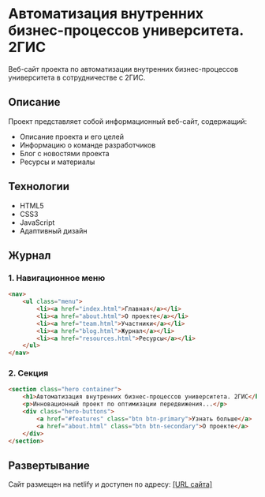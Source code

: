 # Автоматизация внутренних бизнес-процессов университета. 2ГИС

Веб-сайт проекта по автоматизации внутренних бизнес-процессов университета в сотрудничестве с 2ГИС.

## Описание

Проект представляет собой информационный веб-сайт, содержащий:
- Описание проекта и его целей
- Информацию о команде разработчиков
- Блог с новостями проекта
- Ресурсы и материалы

## Технологии
- HTML5
- CSS3
- JavaScript
- Адаптивный дизайн

## Журнал

### 1. Навигационное меню
```html
<nav>
    <ul class="menu">
        <li><a href="index.html">Главная</a></li>
        <li><a href="about.html">О проекте</a></li>
        <li><a href="team.html">Участники</a></li>
        <li><a href="blog.html">Журнал</a></li>
        <li><a href="resources.html">Ресурсы</a></li>
    </ul>
</nav>
```
### 2. Секция
```html
<section class="hero container">
    <h1>Автоматизация внутренних бизнес-процессов университета. 2ГИС</h1>
    <p>Инновационный проект по оптимизации передвижения...</p>
    <div class="hero-buttons">
        <a href="#features" class="btn btn-primary">Узнать больше</a>
        <a href="about.html" class="btn btn-secondary">О проекте</a>
    </div>
</section>
```
## Развертывание
Сайт размещен на netlify и доступен по адресу: [[URL сайта] ](https://gennncka2gis.netlify.app)
